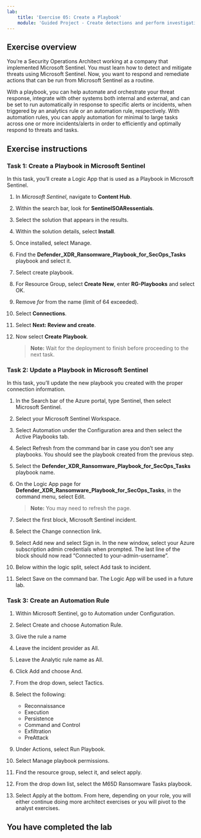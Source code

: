 ```yaml
---
lab:
    title: 'Exercise 05: Create a Playbook'
    module: 'Guided Project - Create detections and perform investigations using Microsoft Sentinel'
---
```


## Exercise overview

You’re a Security Operations Architect working at a company that implemented Microsoft Sentinel. You must learn how to detect and mitigate threats using Microsoft Sentinel. Now, you want to respond and remediate actions that can be run from Microsoft Sentinel as a routine.

With a playbook, you can help automate and orchestrate your threat response, integrate with other systems both internal and external, and can be set to run automatically in response to specific alerts or incidents, when triggered by an analytics rule or an automation rule, respectively. With automation rules, you can apply automation for minimal to large tasks across one or more incidents/alerts in order to efficiently and optimally respond to threats and tasks.

## Exercise instructions

### Task 1: Create a Playbook in Microsoft Sentinel

In this task, you’ll create a Logic App that is used as a Playbook in Microsoft Sentinel.

1. In *Microsoft Sentinel*, navigate to **Content Hub**.

1. Within the search bar, look for **SentinelSOARessentials**.

1. Select the solution that appears in the results.

1. Within the solution details, select **Install**.

1. Once installed, select Manage.

1. Find the **Defender_XDR_Ransomware_Playbook_for_SecOps_Tasks** playbook and select it.

1. Select create playbook.

1. For Resource Group, select **Create New**, enter **RG-Playbooks** and select OK.

1. Remove  *for* from the name (limit of 64 exceeded).

1. Select **Connections**.

1. Select **Next: Review and create**.

1. Now select **Create Playbook**.

    >**Note:** Wait for the deployment to finish before proceeding to the next task.

### Task 2: Update a Playbook in Microsoft Sentinel

In this task, you’ll update the new playbook you created with the proper connection information.

1. In the Search bar of the Azure portal, type Sentinel, then select Microsoft Sentinel.

1. Select your Microsoft Sentinel Workspace.

1. Select Automation under the Configuration area and then select the Active Playbooks tab.

1. Select Refresh from the command bar in case you don’t see any playbooks. You should see the playbook created from the previous step.

1. Select the **Defender_XDR_Ransomware_Playbook_for_SecOps_Tasks** playbook name.

1. On the Logic App page for **Defender_XDR_Ransomware_Playbook_for_SecOps_Tasks**, in the command menu, select Edit.

    >**Note:** You may need to refresh the page.

1. Select the first block, Microsoft Sentinel incident.

1. Select the Change connection link.

1. Select Add new and select Sign in. In the new window, select your Azure subscription admin credentials when prompted. The last line of the block should now read “Connected to your-admin-username”.

1. Below within the logic split, select Add task to incident.

1. Select Save on the command bar. The Logic App will be used in a future lab.

### Task 3: Create an Automation Rule

1. Within Microsoft Sentinel, go to Automation under Configuration.

1. Select Create and choose Automation Rule.

1. Give the rule a name

1. Leave the incident provider as All.

1. Leave the Analytic rule name as All.

1. Click Add and choose And.

1. From the drop down, select Tactics.

1. Select the following:
    - Reconnaissance
    - Execution
    - Persistence
    - Command and Control
    - Exfiltration
    - PreAttack

1. Under Actions, select Run Playbook.

1. Select Manage playbook permissions.

1. Find the resource group, select it, and select apply.

1. From the drop down list, select the M65D Ransomware Tasks playbook.

1. Select Apply at the bottom.
From here, depending on your role, you will either continue doing more architect exercises or you will pivot to the analyst exercises.

## You have completed the lab
